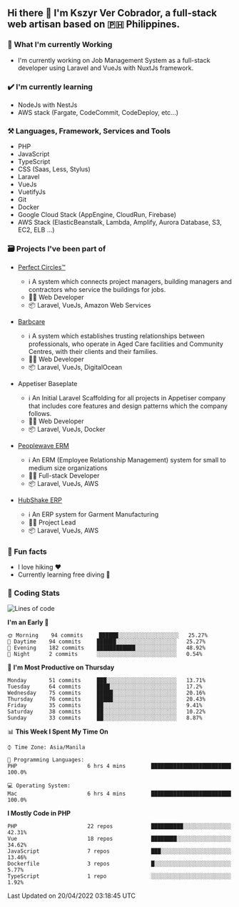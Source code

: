 ## Hi there 👋 I'm Kszyr Ver Cobrador, a full-stack web artisan based on 🇵🇭 Philippines.

### 🚀 What I'm currently Working

- I'm currently working on Job Management System as a full-stack developer using Laravel and VueJs with NuxtJs framework.

### ✔️ I'm currently learning

- NodeJs with NestJs
- AWS stack (Fargate, CodeCommit, CodeDeploy, etc...)

### ⚒️ Languages, Framework, Services and Tools
- PHP
- JavaScript
- TypeScript
- CSS (Saas, Less, Stylus)
- Laravel
- VueJs
- VuetifyJs
- Git
- Docker
- Google Cloud Stack (AppEngine, CloudRun, Firebase)
- AWS Stack (ElasticBeanstalk, Lambda, Amplify, Aurora Database, S3, EC2, ELB ...)


### 🗃 Projects I've been part of

- <a href="https://perfectcircles.com.au/" target="_blank">Perfect Circles™</a>

  - ℹ️ A system which connects project managers, building managers and contractors who service the buildings for jobs.
  - 👨‍💻 Web Developer
  - 📦 Laravel, VueJs, Amazon Web Services

- <a href="https://appetiser.com.au/portfolio/barbcare" target="_blank">Barbcare</a>

  - ℹ️ A system which establishes trusting relationships between professionals, who operate in Aged Care facilities and Community Centres, with their clients and their families.
  - 👨‍💻 Web Developer
  - 📦 Laravel, VueJs, DigitalOcean

- Appetiser Baseplate

  - ℹ️ An Initial Laravel Scaffolding for all projects in Appetiser company that includes core features and design patterns which the company follows.
  - 👨‍💻 Web Developer
  - 📦 Laravel, VueJs, Docker

- <a href="https://peoplewave.co" target="_blank">Peoplewave ERM</a>

  - ℹ️ An ERM (Employee Relationship Management) system for small to medium size organizations
  - 👨‍💻 Full-stack Developer
  - 📦 Laravel, VueJs, AWS

- <a href="https://www.posbang.com/garment-erp" target="_blank">HubShake ERP</a>

  - ℹ️ An ERP system for Garment Manufacturing
  - 👨‍💻 Project Lead
  - 📦 Laravel, VueJs, AWS

### 🌴 Fun facts

- I love hiking ❤️
- Currently learning free diving 🥽

### 🌟 Coding Stats

<!-- WakaTime Stats -->

<!--START_SECTION:waka-->
![Lines of code](https://img.shields.io/badge/From%20Hello%20World%20I%27ve%20Written-501%20Thousand%20lines%20of%20code-blue)

**I'm an Early 🐤** 

```text
🌞 Morning    94 commits     ██████░░░░░░░░░░░░░░░░░░░   25.27% 
🌆 Daytime    94 commits     ██████░░░░░░░░░░░░░░░░░░░   25.27% 
🌃 Evening    182 commits    ████████████░░░░░░░░░░░░░   48.92% 
🌙 Night      2 commits      ░░░░░░░░░░░░░░░░░░░░░░░░░   0.54%

```
📅 **I'm Most Productive on Thursday** 

```text
Monday       51 commits     ███░░░░░░░░░░░░░░░░░░░░░░   13.71% 
Tuesday      64 commits     ████░░░░░░░░░░░░░░░░░░░░░   17.2% 
Wednesday    75 commits     █████░░░░░░░░░░░░░░░░░░░░   20.16% 
Thursday     76 commits     █████░░░░░░░░░░░░░░░░░░░░   20.43% 
Friday       35 commits     ██░░░░░░░░░░░░░░░░░░░░░░░   9.41% 
Saturday     38 commits     ██░░░░░░░░░░░░░░░░░░░░░░░   10.22% 
Sunday       33 commits     ██░░░░░░░░░░░░░░░░░░░░░░░   8.87%

```


📊 **This Week I Spent My Time On** 

```text
⌚︎ Time Zone: Asia/Manila

💬 Programming Languages: 
PHP                      6 hrs 4 mins        █████████████████████████   100.0%

💻 Operating System: 
Mac                      6 hrs 4 mins        █████████████████████████   100.0%

```

**I Mostly Code in PHP** 

```text
PHP                      22 repos            ██████████░░░░░░░░░░░░░░░   42.31% 
Vue                      18 repos            ████████░░░░░░░░░░░░░░░░░   34.62% 
JavaScript               7 repos             ███░░░░░░░░░░░░░░░░░░░░░░   13.46% 
Dockerfile               3 repos             █░░░░░░░░░░░░░░░░░░░░░░░░   5.77% 
TypeScript               1 repo              ░░░░░░░░░░░░░░░░░░░░░░░░░   1.92%

```



 Last Updated on 20/04/2022 03:18:45 UTC
<!--END_SECTION:waka-->
